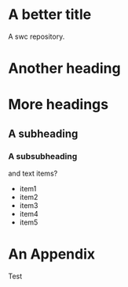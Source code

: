 # A better title 
A swc repository.
# Another heading

# More headings
## A subheading
### A subsubheading
and text
items?
- item1
- item2
- item3
- item4
- item5
# An Appendix
Test
